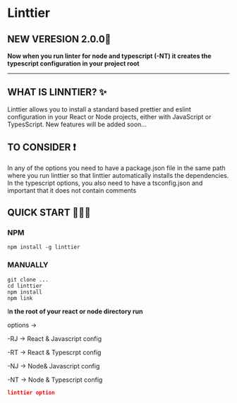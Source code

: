 # Linttier

## NEW VERESION 2.0.0🥳

**Now when you run linter for node and typescript (-NT) it creates the typescript configuration in your project root**

---

## WHAT IS LINNTIER? ✨

Linttier allows you to install a standard based prettier and eslint configuration in your React or Node projects, either with JavaScript or TypesScript.
New features will be added soon...

## TO CONSIDER ❗

In any of the options you need to have a package.json file in the same path where you run linttier so that linttier automatically installs the dependencies.
In the typescript options, you also need to have a tsconfig.json and important that it does not contain comments

## QUICK START 🏃🏽‍♂️

### NPM

```
npm install -g linttier
```

### MANUALLY

```
git clone ...
cd linttier
npm install
npm link
```

I**n the root of your react or node directory run**

options →

-RJ → React & Javascript config

-RT → React & Typescrpt config

-NJ → Node& Javascript config

-NT → Node & Typescript config

```json
linttier option
```
